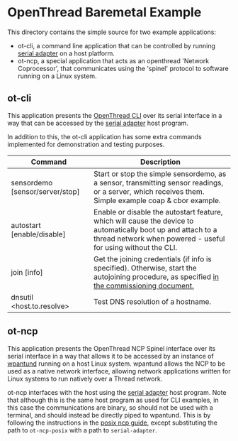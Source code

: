 # OpenThread Baremetal Example

This directory contains the simple source for two example applications:

- ot-cli, a command line application that can be controlled by running [serial adapter](../../../posix/app/serial-adapter) on a host platform.
- ot-ncp, a special application that acts as an openthread 'Network Coprocessor', that communicates using the 'spinel' protocol to software running on a Linux system.

## ot-cli

This application presents the [OpenThread CLI](https://github.com/Cascoda/openthread/blob/ext-mac-dev/src/cli/README.md)
over its serial interface in a way that can be accessed by the [serial adapter](../../../posix/app/serial-adapter) host
program.

In addition to this, the ot-cli application has some extra commands implemented for demonstration and testing purposes.

| Command | Description 
| ------- | -----------
| sensordemo [sensor/server/stop] | Start or stop the simple sensordemo, as a sensor, transmitting sensor readings, or a server, which receives them. Simple example coap & cbor example.
| autostart [enable/disable]      | Enable or disable the autostart feature, which will cause the device to automatically boot up and attach to a thread network when powered - useful for using without the CLI.
| join [info]                     | Get the joining credentials (if info is specified). Otherwise, start the autojoining procedure, as specified [in the commissioning document.](../../../docs/guides/thread-commissioning.md)
| dnsutil <host.to.resolve>       | Test DNS resolution of a hostname.

## ot-ncp

This application presents the OpenThread NCP Spinel interface over its serial interface in a way that allows it to be
accessed by an instance of [wpantund](https://github.com/openthread/wpantund) running on a host Linux system.
wpantund allows the NCP to be used as a native network interface, allowing network applications written for Linux
systems to run natively over a Thread network.

ot-ncp interfaces with the host using the [serial adapter](../../../posix/app/serial-adapter) host program. Note that although
this is the same host program as used for CLI examples, in this case the communications are binary, so should not be used
with a terminal, and should instead be directly piped to wpantund. This is by following the instructions in the 
[posix ncp guide](../../../posix/ca821x-posix-thread/Readme.md#using-wpantund-to-enable-as-linux-network-interface), except
substituting the path to ``ot-ncp-posix`` with a path to ``serial-adapter``.
